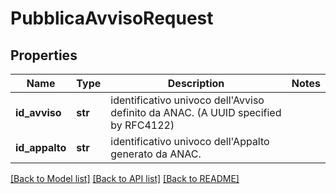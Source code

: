 # PubblicaAvvisoRequest

## Properties
Name | Type | Description | Notes
------------ | ------------- | ------------- | -------------
**id_avviso** | **str** | identificativo univoco dell&#x27;Avviso definito da ANAC. (A UUID specified by RFC4122) | 
**id_appalto** | **str** | identificativo univoco dell&#x27;Appalto generato da ANAC. | 

[[Back to Model list]](../README.md#documentation-for-models) [[Back to API list]](../README.md#documentation-for-api-endpoints) [[Back to README]](../README.md)

